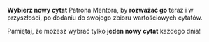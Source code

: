 **Wybierz nowy cytat** Patrona Mentora, by **rozważać go** teraz i w przyszłości, po dodaniu do swojego zbioru wartościowych cytatów.

Pamiętaj, że możesz wybrać tylko **jeden nowy cytat** każdego dnia!

